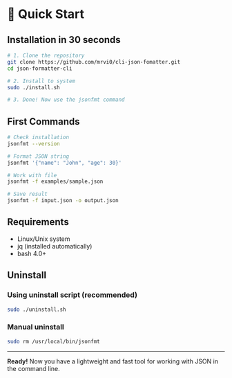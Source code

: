 # 🚀 Quick Start

## Installation in 30 seconds

```bash
# 1. Clone the repository
git clone https://github.com/mrvi0/cli-json-fomatter.git
cd json-formatter-cli

# 2. Install to system
sudo ./install.sh

# 3. Done! Now use the jsonfmt command
```

## First Commands

```bash
# Check installation
jsonfmt --version

# Format JSON string
jsonfmt '{"name": "John", "age": 30}'

# Work with file
jsonfmt -f examples/sample.json

# Save result
jsonfmt -f input.json -o output.json
```

## Requirements

- Linux/Unix system
- jq (installed automatically)
- bash 4.0+

## Uninstall

### Using uninstall script (recommended)
```bash
sudo ./uninstall.sh
```

### Manual uninstall
```bash
sudo rm /usr/local/bin/jsonfmt
```

---

**Ready!** Now you have a lightweight and fast tool for working with JSON in the command line. 